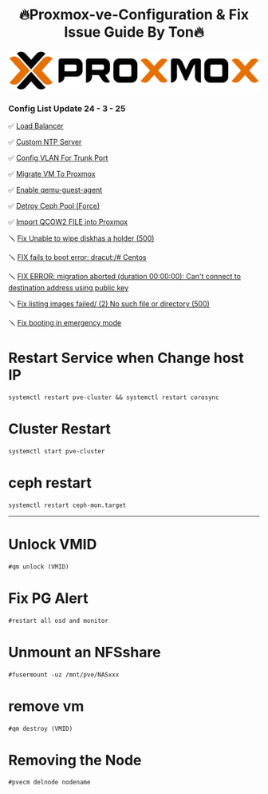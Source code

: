 <h1 align="center">🔥Proxmox-ve-Configuration & Fix Issue Guide By Ton🔥</h1>

<img src= proxmox.png/>

### Config List Update 24 - 3 - 25

✅ [Load Balancer](loadbalance.md)

✅ [Custom NTP Server](Custom%20NTP%20Servers.md)

✅ [Config VLAN For Trunk Port](Config%20VLAN.md)

✅ [Migrate VM To Proxmox](Migrate%20VM%20to%20Proxmox.md)

✅ [Enable qemu-guest-agent](Enable%20qemu-guest-agent.md)

✅ [Detroy Ceph Pool (Force)](Detroy%20Ceph%20Pool%20(Force).md)

✅ [Import QCOW2 FILE into Proxmox](Import%20QCOW2%20FILE%20into%20Proxmox.md)

🪛 [Fix Unable to wipe diskhas a holder (500)](Fix%20Unable%20to%20wipe%20diskhas%20a%20holder%20(500).md)

🪛 [FIX fails to boot error: dracut:/# Centos](Fix%20fails%20to%20boot%20error%3A%20dracut%3A%20Centos.md)

🪛 [FIX ERROR: migration aborted (duration 00:00:00): Can't connect to destination address using public key](Can't%20connect%20to%20destination%20address%20using%20public%20key.md)

🪛 [Fix listing images failed/ (2) No such file or directory (500)](Fix%20listing%20images%20failed.md)

🪛 [Fix booting in emergency mode](Fix%20booting%20in%20emergency%20mode.md)


# Restart Service when Change host IP
```
systemctl restart pve-cluster && systemctl restart corosync
```
# Cluster Restart
```
systemctl start pve-cluster
```
# ceph restart 
```
systemctl restart ceph-mon.target
```
---------------------------------------------

# Unlock VMID
```
#qm unlock (VMID)
```
# Fix PG Alert 
```
#restart all osd and monitor 
```
# Unmount an  NFSshare
```
#fusermount -uz /mnt/pve/NASxxx
```

# remove vm
```
#qm destroy (VMID)
```

# Removing the Node
```
#pvecm delnode nodename
```





